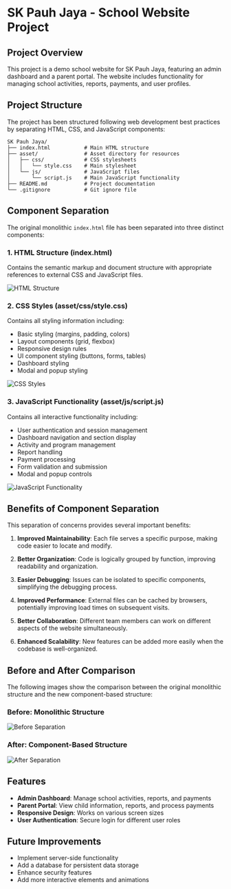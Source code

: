 # SK Pauh Jaya - School Website Project

## Project Overview
This project is a demo school website for SK Pauh Jaya, featuring an admin dashboard and a parent portal. The website includes functionality for managing school activities, reports, payments, and user profiles.

## Project Structure
The project has been structured following web development best practices by separating HTML, CSS, and JavaScript components:

```
SK Pauh Jaya/
├── index.html           # Main HTML structure
├── asset/               # Asset directory for resources
│   ├── css/             # CSS stylesheets
│   │   └── style.css    # Main stylesheet
│   └── js/              # JavaScript files
│       └── script.js    # Main JavaScript functionality
├── README.md            # Project documentation
└── .gitignore           # Git ignore file
```

## Component Separation

The original monolithic `index.html` file has been separated into three distinct components:

### 1. HTML Structure (index.html)
Contains the semantic markup and document structure with appropriate references to external CSS and JavaScript files.

![HTML Structure](images/html-structure.png)

### 2. CSS Styles (asset/css/style.css)
Contains all styling information including:
- Basic styling (margins, padding, colors)
- Layout components (grid, flexbox)
- Responsive design rules
- UI component styling (buttons, forms, tables)
- Dashboard styling
- Modal and popup styling

![CSS Styles](images/css-styles.png)

### 3. JavaScript Functionality (asset/js/script.js)
Contains all interactive functionality including:
- User authentication and session management
- Dashboard navigation and section display
- Activity and program management
- Report handling
- Payment processing
- Form validation and submission
- Modal and popup controls

![JavaScript Functionality](images/js-functionality.png)

## Benefits of Component Separation

This separation of concerns provides several important benefits:

1. **Improved Maintainability**: Each file serves a specific purpose, making code easier to locate and modify.

2. **Better Organization**: Code is logically grouped by function, improving readability and organization.

3. **Easier Debugging**: Issues can be isolated to specific components, simplifying the debugging process.

4. **Improved Performance**: External files can be cached by browsers, potentially improving load times on subsequent visits.

5. **Better Collaboration**: Different team members can work on different aspects of the website simultaneously.

6. **Enhanced Scalability**: New features can be added more easily when the codebase is well-organized.

## Before and After Comparison

The following images show the comparison between the original monolithic structure and the new component-based structure:

### Before: Monolithic Structure
![Before Separation](images/before-separation.png)

### After: Component-Based Structure
![After Separation](images/after-separation.png)

## Features

- **Admin Dashboard**: Manage school activities, reports, and payments
- **Parent Portal**: View child information, reports, and process payments
- **Responsive Design**: Works on various screen sizes
- **User Authentication**: Secure login for different user roles

## Future Improvements

- Implement server-side functionality
- Add a database for persistent data storage
- Enhance security features
- Add more interactive elements and animations